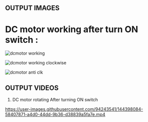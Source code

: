## OUTPUT IMAGES


# DC motor working after turn ON switch :
![dcmotor working](https://user-images.githubusercontent.com/94243541/144359828-ce13239a-8e28-4445-b247-8a13f33c815d.png)


![dcmotor working clockwise](https://user-images.githubusercontent.com/94243541/144359864-b2bbd3d6-c33a-4f47-9849-21492ae120b4.png)


![dcmotor anti clk](https://user-images.githubusercontent.com/94243541/144359909-8372bd5c-296f-44d3-9f60-ae0bae1d30fe.png)


## OUTPUT VIDEOS

1) DC motor rotating After turning ON switch

https://user-images.githubusercontent.com/94243541/144398084-58407871-a4d0-44dd-9b36-d38839a5fa7e.mp4

